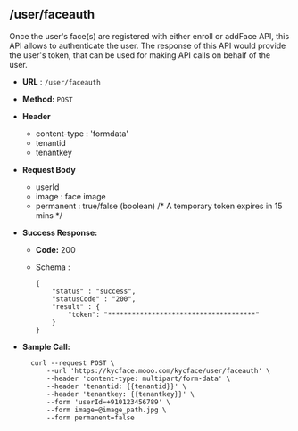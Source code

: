 ## /user/faceauth

Once the user's face(s) are registered with either enroll or addFace API, this API allows to authenticate the user. The response of this API would provide the user's token, that can be used for making API calls on behalf of the user.


* **URL** : `/user/faceauth`
  
* **Method:** `POST`

* **Header**
	
	- content-type : 'formdata'
	- tenantid 
	- tenantkey
	
* **Request Body**

	- userId
	- image : face image
	- permanent : true/false (boolean) /\* A temporary token expires in 15 mins \*/
  
* **Success Response:**

  * **Code:** 200 <br />
  * Schema : 
		
			
		{
			"status" : "success",
			"statusCode" : "200",
			"result" : {
				"token": "*************************************"
			}
		}
		
	

* **Sample Call:**

   	
    	curl --request POST \
			--url 'https://kycface.mooo.com/kycface/user/faceauth' \
			--header 'content-type: multipart/form-data' \
			--header 'tenantid: {{tenantid}}' \
			--header 'tenantkey: {{tenantkey}}' \
			--form 'userId=+910123456789' \
			--form image=@image_path.jpg \
			--form permanent=false
    	
    	
